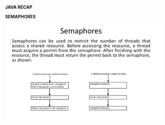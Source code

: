 **JAVA RECAP**



**SEMAPHORES**

![semaphore](https://github.com/Alexsandrux/DADExamLearning/blob/main/Images/semaphore.png)